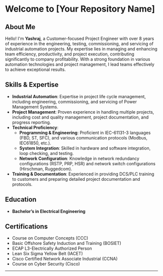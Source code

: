 # Welcome to [Your Repository Name]

## About Me

Hello! I'm **Yashraj**, a Customer-focused Project Engineer with over 8 years of experience in the engineering, testing, commissioning, and servicing of industrial automation projects. My expertise lies in managing and enhancing team efficiency, productivity, and project execution, contributing significantly to company profitability. With a strong foundation in various automation technologies and project management, I lead teams effectively to achieve exceptional results.

## Skills & Expertise

- **Industrial Automation**: Expertise in project life cycle management, including engineering, commissioning, and servicing of Power Management Systems.
- **Project Management**: Proven experience in handling multiple projects, including cost and quality management, project documentation, and progress reporting.
- **Technical Proficiency**:
  - **Programming & Engineering**: Proficient in IEC-61131-3 languages (FBD, ST, SFC), and various communication protocols (Modbus, IEC61850, etc.).
  - **System Integration**: Skilled in hardware and software integration, loop checking, and testing.
  - **Network Configuration**: Knowledge in network redundancy configurations (RSTP, PRP, HSR) and network switch configurations (Hirschman, Ruggedcom).
- **Training & Documentation**: Experienced in providing DCS/PLC training to customers and preparing detailed project documentation and protocols.

## Education

- **Bachelor’s in Electrical Engineering**  


## Certifications

- Course on Computer Concepts (CCC)
- Basic Offshore Safety Induction and Training (BOSIET)
- ECAP L3-Electrically Authorized Person
- Lean Six Sigma Yellow Belt (IACET)
- Cisco Certified Network Associate Industrial (CCNA)
- Course on Cyber Security (Cisco)



---
